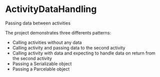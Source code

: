 # ActivityDataHandling
Passing data between activities

The project demonstrates three differents patterns:
- Calling activities without any data 
- Calling activity and passing data to the second activity
- Calling activity with data and expecting to handle data on return from the second activity
- Passing a Serializable object
- Passing a Parcelable object
